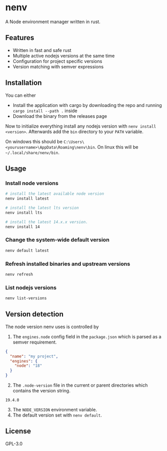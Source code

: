 # nenv

A Node environment manager written in rust.

## Features

- Written in fast and safe rust
- Multiple active nodejs versions at the same time
- Configuration for project specific versions
- Version matching with semver expressions

## Installation

You can either
- Install the application with cargo by downloading the repo and running `cargo install --path .` inside
- Download the binary from the releases page

Now to initialize everything install any nodejs version with `nenv install <version>`.
Afterwards add the `bin` directory to your `PATH` variable.

On windows this should be `C:\Users\<yourusername>\AppData\Roaming\nenv\bin`.
On linux this will be `~/.local/share/nenv/bin`.

## Usage

### Install node versions

```sh
# install the latest available node version
nenv install latest

# install the latest lts version
nenv install lts

# install the latest 14.x.x version.
nenv install 14
```

### Change the system-wide default version

```sh
nenv default latest
```

### Refresh installed binaries and upstream versions

```sh
nenv refresh
```

### List nodejs versions

```sh
nenv list-versions
```


## Version detection

The node version nenv uses is controlled by

1. The `engines.node` config field in the `package.json` which is parsed as a semver requirement.
```json
{
  "name": "my project",
  "engines": {
    "node": "18"
  }
}
```

2. The `.node-version` file in the current or parent directories which contains the version string.
```
19.4.0  
```

3. The `NODE_VERSION` environment variable.
4. The default version set with `nenv default`.

## License

GPL-3.0